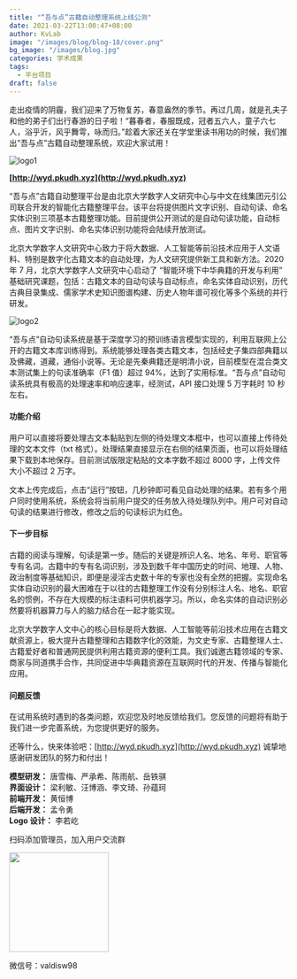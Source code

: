 ```yaml
---
title: "“吾与点”古籍自动整理系统上线公测"
date: 2021-03-22T13:00:47+08:00
author: KvLab
image: "/images/blog/blog-18/cover.png"
bg_image: "/images/blog.jpg"
categories: 学术成果
tags:
  - 平台项目
draft: false
---
```


走出疫情的阴霾，我们迎来了万物复苏，春意盎然的季节。再过几周，就是孔夫子和他的弟子们出行春游的日子啦！“暮春者，春服既成，冠者五六人，童子六七人，浴乎沂，风乎舞雩，咏而归。”趁着大家还关在学堂里读书用功的时候，我们推出“吾与点”古籍自动整理系统，欢迎大家试用！

<!--more-->

![logo1](/images/blog/blog-18/logo1.png)

**[http://wyd.pkudh.xyz](http://wyd.pkudh.xyz)**

“吾与点”古籍自动整理平台是由北京大学数字人文研究中心与中文在线集团元引公司联合开发的智能化古籍整理平台。该平台将提供图片文字识别、自动句读、命名实体识别三项基本古籍整理功能。目前提供公开测试的是自动句读功能，自动标点、图片文字识别、命名实体识别功能将会陆续开放测试。

北京大学数字人文研究中心致力于将大数据、人工智能等前沿技术应用于人文语料、特别是数字化古籍文本的自动处理，为人文研究提供新工具和新方法。2020 年 7 月，北京大学数字人文研究中心启动了 “智能环境下中华典籍的开发与利用” 基础研究课题，包括：古籍文本的自动句读与自动标点，命名实体自动识别，历代古典目录集成、儒家学术史知识图谱构建、历史人物年谱可视化等多个系统的并行研发。

![logo2](/images/blog/blog-18/logo2.png)

“吾与点”自动句读系统是基于深度学习的预训练语言模型实现的，利用互联网上公开的古籍文本库训练得到。系统能够处理各类古籍文本，包括经史子集四部典籍以及佛藏，道藏，通俗小说等。无论是先秦典籍还是明清小说，目前模型在混合类文本测试集上的句读准确率（F1 值）超过 94%，达到了实用标准。“吾与点”自动句读系统具有极高的处理速率和响应速率，经测试，API 接口处理 5 万字耗时 10 秒左右。

#### 功能介绍

用户可以直接将要处理古文本黏贴到左侧的待处理文本框中，也可以直接上传待处理的文本文件（txt 格式）。处理结果直接显示在右侧的结果页面，也可以将处理结果下载到本地保存。目前测试版限定粘贴的文本字数不超过 8000 字，上传文件大小不超过 2 万字。

文本上传完成后，点击“运行”按钮，几秒钟即可看见自动处理的结果。若有多个用户同时使用系统，系统会将当前用户提交的任务放入待处理队列中。用户可对自动句读的结果进行修改，修改之后的句读标识为红色。

#### 下一步目标

古籍的阅读与理解，句读是第一步。随后的关键是辨识人名、地名、年号、职官等专有名词。古籍中的专有名词识别，涉及到数千年中国历史的时间、地理、人物、政治制度等基础知识，即便是浸淫古史数十年的专家也没有全然的把握。实现命名实体自动识别的最大困难在于以往的古籍整理工作没有分别标注人名、地名、职官名的惯例，不存在大规模的标注语料可供机器学习。所以，命名实体的自动识别必然要将机器算力与人的脑力结合在一起才能实现。

北京大学数字人文中心的核心目标是将大数据、人工智能等前沿技术应用在古籍文献资源上，极大提升古籍整理和古籍数字化的效能，为文史专家、古籍整理人士、古籍爱好者和普通网民提供利用古籍资源的便利工具。我们诚邀古籍领域的专家、商家与同道携手合作，共同促进中华典籍资源在互联网时代的开发、传播与智能化应用。

#### 问题反馈

在试用系统时遇到的各类问题，欢迎您及时地反馈给我们。您反馈的问题将有助于我们进一步完善系统，为您提供更好的服务。

还等什么，快来体验吧：[http://wyd.pkudh.xyz](http://wyd.pkudh.xyz)
诚挚地感谢研发团队的努力和付出！

**模型研发：** 唐雪梅、严承希、陈雨航、岳铁骐  
**界面设计：** 梁利敏、汪博涵、李文琦、孙蕴珂  
**前端开发：** 黄恒博  
**后端开发：** 孟令勇  
**Logo 设计：** 李若屹

扫码添加管理员，加入用户交流群

<img style="width:180px;margin:0;" src="/images/blog/blog-18/valdisw98.jpg"/>

微信号：valdisw98
